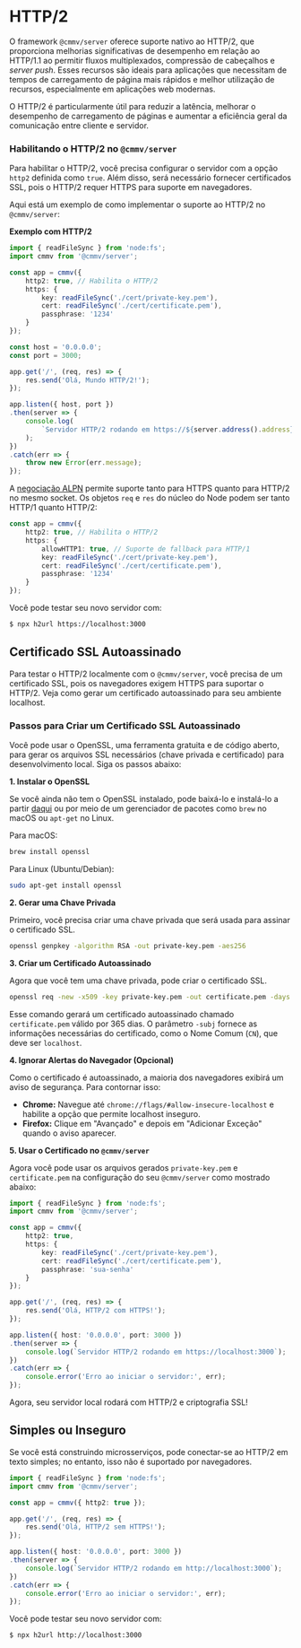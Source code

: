 # HTTP/2

O framework ``@cmmv/server`` oferece suporte nativo ao HTTP/2, que proporciona melhorias significativas de desempenho em relação ao HTTP/1.1 ao permitir fluxos multiplexados, compressão de cabeçalhos e *server push*. Esses recursos são ideais para aplicações que necessitam de tempos de carregamento de página mais rápidos e melhor utilização de recursos, especialmente em aplicações web modernas.

O HTTP/2 é particularmente útil para reduzir a latência, melhorar o desempenho de carregamento de páginas e aumentar a eficiência geral da comunicação entre cliente e servidor.

### Habilitando o HTTP/2 no ``@cmmv/server``

Para habilitar o HTTP/2, você precisa configurar o servidor com a opção ``http2`` definida como ``true``. Além disso, será necessário fornecer certificados SSL, pois o HTTP/2 requer HTTPS para suporte em navegadores.

Aqui está um exemplo de como implementar o suporte ao HTTP/2 no ``@cmmv/server``:

**Exemplo com HTTP/2**

```typescript
import { readFileSync } from 'node:fs';
import cmmv from '@cmmv/server';

const app = cmmv({
    http2: true, // Habilita o HTTP/2
    https: {
        key: readFileSync('./cert/private-key.pem'),
        cert: readFileSync('./cert/certificate.pem'),
        passphrase: '1234'
    }
});

const host = '0.0.0.0';
const port = 3000;

app.get('/', (req, res) => {
    res.send('Olá, Mundo HTTP/2!');
});

app.listen({ host, port })
.then(server => {
    console.log(
        `Servidor HTTP/2 rodando em https://${server.address().address}:${server.address().port}`
    );
})
.catch(err => {
    throw new Error(err.message);
});
```

A [negociação ALPN](https://datatracker.ietf.org/doc/html/rfc7301) permite suporte tanto para HTTPS quanto para HTTP/2 no mesmo socket. Os objetos ``req`` e ``res`` do núcleo do Node podem ser tanto HTTP/1 quanto HTTP/2:

```typescript
const app = cmmv({
    http2: true, // Habilita o HTTP/2
    https: {
        allowHTTP1: true, // Suporte de fallback para HTTP/1
        key: readFileSync('./cert/private-key.pem'),
        cert: readFileSync('./cert/certificate.pem'),
        passphrase: '1234'
    }
});
```

Você pode testar seu novo servidor com:

```bash
$ npx h2url https://localhost:3000
```

## Certificado SSL Autoassinado

Para testar o HTTP/2 localmente com o ``@cmmv/server``, você precisa de um certificado SSL, pois os navegadores exigem HTTPS para suportar o HTTP/2. Veja como gerar um certificado autoassinado para seu ambiente localhost.

### Passos para Criar um Certificado SSL Autoassinado

Você pode usar o OpenSSL, uma ferramenta gratuita e de código aberto, para gerar os arquivos SSL necessários (chave privada e certificado) para desenvolvimento local. Siga os passos abaixo:

**1. Instalar o OpenSSL**

Se você ainda não tem o OpenSSL instalado, pode baixá-lo e instalá-lo a partir [daqui](https://www.openssl.org/) ou por meio de um gerenciador de pacotes como ``brew`` no macOS ou ``apt-get`` no Linux.

Para macOS:

```bash
brew install openssl
```

Para Linux (Ubuntu/Debian):

```bash
sudo apt-get install openssl
```

**2. Gerar uma Chave Privada**

Primeiro, você precisa criar uma chave privada que será usada para assinar o certificado SSL.

```bash
openssl genpkey -algorithm RSA -out private-key.pem -aes256
```

**3. Criar um Certificado Autoassinado**

Agora que você tem uma chave privada, pode criar o certificado SSL.

```bash
openssl req -new -x509 -key private-key.pem -out certificate.pem -days 365
```

Esse comando gerará um certificado autoassinado chamado ``certificate.pem`` válido por 365 dias. O parâmetro ``-subj`` fornece as informações necessárias do certificado, como o Nome Comum (``CN``), que deve ser ``localhost``.

**4. Ignorar Alertas do Navegador (Opcional)**

Como o certificado é autoassinado, a maioria dos navegadores exibirá um aviso de segurança. Para contornar isso:

* **Chrome:** Navegue até ``chrome://flags/#allow-insecure-localhost`` e habilite a opção que permite localhost inseguro.
* **Firefox:** Clique em "Avançado" e depois em "Adicionar Exceção" quando o aviso aparecer.

**5. Usar o Certificado no ``@cmmv/server``**

Agora você pode usar os arquivos gerados ``private-key.pem`` e ``certificate.pem`` na configuração do seu ``@cmmv/server`` como mostrado abaixo:

```typescript
import { readFileSync } from 'node:fs';
import cmmv from '@cmmv/server';

const app = cmmv({
    http2: true,
    https: {
        key: readFileSync('./cert/private-key.pem'),
        cert: readFileSync('./cert/certificate.pem'),
        passphrase: 'sua-senha'
    }
});

app.get('/', (req, res) => {
    res.send('Olá, HTTP/2 com HTTPS!');
});

app.listen({ host: '0.0.0.0', port: 3000 })
.then(server => {
    console.log(`Servidor HTTP/2 rodando em https://localhost:3000`);
})
.catch(err => {
    console.error('Erro ao iniciar o servidor:', err);
});
```

Agora, seu servidor local rodará com HTTP/2 e criptografia SSL!

## Simples ou Inseguro

Se você está construindo microsserviços, pode conectar-se ao HTTP/2 em texto simples; no entanto, isso não é suportado por navegadores.

```typescript
import { readFileSync } from 'node:fs';
import cmmv from '@cmmv/server';

const app = cmmv({ http2: true });

app.get('/', (req, res) => {
    res.send('Olá, HTTP/2 sem HTTPS!');
});

app.listen({ host: '0.0.0.0', port: 3000 })
.then(server => {
    console.log(`Servidor HTTP/2 rodando em http://localhost:3000`);
})
.catch(err => {
    console.error('Erro ao iniciar o servidor:', err);
});
```

Você pode testar seu novo servidor com:

```bash
$ npx h2url http://localhost:3000
```
